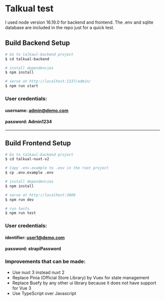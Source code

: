 # Talkual test

I used node version 16.19.0 for backend and frontend. The .env and sqlite database are
included in the repo just for a quick test.

## Build Backend Setup

```bash
# Go to talkaul-backend project
$ cd talkual-backend

# install dependencies
$ npm install

# serve at http://localhost:1337/admin/
$ npm run start
```

### User credentials:
#### username: admin@demo.com 
#### password: Admin1234

---
## Build Frontend Setup

```bash
# Go to talkaul-backend project
$ cd talkual-nuxt-v2

# Copy .env.example to .env in the root project
$ cp .env.example .env

# install dependencies
$ npm install

# serve at http://localhost:3000
$ npm run dev

# run tests
$ npm run test
```

### User credentials:
#### identifier: user1@demo.com
#### password: strapiPassword

### Improvements that can be made:
- Use nuxt 3 instead nuxt 2
- Replace Pinia (Official Store Library) by Vuex for state management
- Replace Buefy by any other ui library because it does not have support for Vue 3
- Use TypeScript over Javascript 
